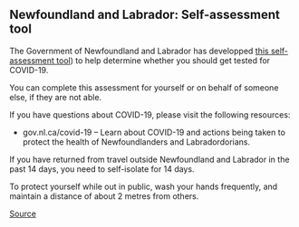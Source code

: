 ## Newfoundland and Labrador: Self-assessment tool

The Government of Newfoundland and Labrador has developped [this self-assessment tool](https://www.811healthline.ca/covid-19-self-assessment/)) to help determine whether you should get tested for COVID-19.

You can complete this assessment for yourself or on behalf of someone else, if they are not able.

If you have questions about COVID-19, please visit the following resources:

- gov.nl.ca/covid-19 – Learn about COVID-19 and actions being taken to protect the health of Newfoundlanders and Labradordorians.

If you have returned from travel outside Newfoundland and Labrador in the past 14 days, you need to self-isolate for 14 days.

To protect yourself while out in public, wash your hands frequently, and maintain a distance of about 2 metres from others.

[Source](https://www.811healthline.ca/covid-19-self-assessment/)

